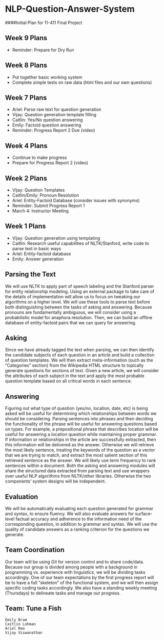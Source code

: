 # NLP-Question-Answer-System
####Initial Plan for 11-411 Final Project

Week 9 Plans
---------------------------------
* Reminder: Prepare for Dry Run

Week 8 Plans
---------------------------------
* Put together basic working system
* Complete simple tests on raw data (html files and our own questions)

Week 7 Plans
---------------------------------
* Ariel: Parse raw text for question generation
* Vijay: Question generation template filling
* Caitlin: Yes/No question answering
* Emily: Factoid question answering
* Reminder: Progress Report 2 Due (video)

Week 4 Plans
---------------------------------
* Continue to make progress
* Prepare for Progress Report 2 (video)

Week 2 Plans 
---------------------------------
* Vijay: Question Templates
* Caitlin/Emily: Pronoun Resolution
* Ariel: Entity-Factoid Database (consider issues with synonyms)
* Reminder: Submit Progress Report 1
* March 4: Instructor Meeting

Week 1 Plans
---------------------------------
* Vijay: Question generation using templating
* Caitlin: Research useful capabilities of NLTK/Stanford, write code to parse text in basic ways
* Ariel: Entity-factoid database
* Emily: Answer generation

Parsing the Text
----------------------------------
We will use NLTK to apply part of speech labeling and the Stanford parser for entity relationship modeling. Using an external package to take care of the details of implementation will allow us to focus on tweaking our algorithms on a higher level. We will use these tools to parse text before both distinguishing between the tasks of asking and answering.
Because pronouns are fundamentally ambiguous, we will consider using a probabilistic model for anaphora resolution. Then, we can build an offline database of entity-factoid pairs that we can query for answering.

Asking
----------------------------------
Since we have already tagged the text when parsing, we can then identify the candidate subjects of each question in an article and build a collection of question templates. We will then extract meta-information (such as the “Categories” section) from the Wikipedia HTML structure to topically generate questions for sections of text. Given a new article, we will consider the attributes of each subject in the text and apply the most probable question template based on all critical words in each sentence.

Answering
----------------------------------
Figuring out what type of question (yes/no, location, date, etc) is being asked will be useful for determining which relationships between words we should be considering. 
Parsing sentences into phrases and then deciding the functionality of the phrase will be useful for answering questions based on types. For example, a prepositional phrase that describes location will be useful for answering a location question while maintaining proper grammar.
If information or relationships in the article are successfully extracted, then this information will be delivered as the answer. Otherwise we will retrieve the most likely sentence, treating the keywords of the question as a vector that we are trying to match, and extract the most salient section of this retrieved sentence as the answer. We will likely use term frequency to rank sentences within a document.
Both the asking and answering modules will share the structured data extracted from parsing text and use wrappers over useful NLP algorithms from NLTK/other libraries. Otherwise the two components’ system designs will be independent.

Evaluation 
----------------------------------
We will be automatically evaluating each question generated for grammar and syntax, to ensure fluency. We will also evaluate answers for surface-level factual accuracy and adherence to the information need of the corresponding question, in addition to grammar and syntax. We will use the quality of candidate answers as a ranking criterion for the questions we generate.

Team Coordination
----------------------------------
Our team will be using Git for version control and to share code/data. Because our group is divided among people with a background in programming vs. experience with linguistics, we will be dividing tasks accordingly. One of our team expectations by the first progress report will be to have a full “skeleton” of the functional system, and we will then assign specific coding tasks accordingly. We also have a standing weekly meeting (Thursdays) to delineate tasks and manage our progress.
	
Team: Tune a Fish
----------------------------------
```
Emily Bram
Caitlin Lohman
Ariel Rao
Vijay Viswanathan
```
